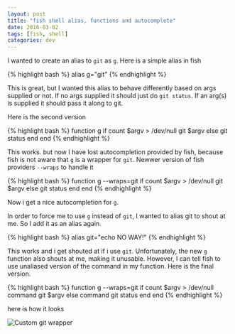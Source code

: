 ```yaml
---
layout: post
title: "fish shell alias, functions and autocomplete"
date: 2016-03-02
tags: [fish, shell]
categories: dev
---
```


I wanted to create an alias to `git` as `g`. Here is a simple alias in fish

{% highlight bash %}
alias g="git"
{% endhighlight %}

This is great, but I wanted this alias to behave differently based on args supplied or not.
If no args supplied it should just do `git status`. If an arg(s) is supplied it should pass it along to git.

Here is the second version

{% highlight bash %}
function g
    if count $argv > /dev/null
        git $argv
    else
        git status
    end
end
{% endhighlight %}

This works. but now I have lost autocompletion provided by fish, because fish is not aware that `g` is a wrapper for `git`. Newwer version of fish providers `--wraps` to handle it

{% highlight bash %}
function g --wraps=git
    if count $argv > /dev/null
        git $argv
    else
        git status
    end
end
{% endhighlight %}

Now i get a nice autocompletion for `g`.

In order to force me to use `g` instead of `git`, I wanted to alias git to shout at me. So I add it as an alias again.

{% highlight bash %}
alias git="echo NO WAY!"
{% endhighlight %}

This works and i get shouted at if i use `git`. Unfortunately, the new `g` function also shouts at me, making it unusable. However, I can tell fish to use unaliased version of the command in my function.
Here is the final version.

{% highlight bash %}
function g --wraps=git
    if count $argv > /dev/null
        command git $argv
    else
        command git status
    end
end
{% endhighlight %}

here is how it looks

![Custom git wrapper]({{site.url}}/images/custom-git-wrapper.png)
